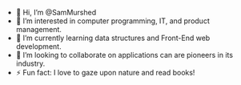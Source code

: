 - 👋 Hi, I’m @SamMurshed
- 👀 I’m interested in computer programming, IT, and product management.
- 🌱 I’m currently learning data structures and Front-End web development.
- 💞️ I’m looking to collaborate on applications can are pioneers in its industry.
- ⚡ Fun fact: I love to gaze upon nature and read books!
